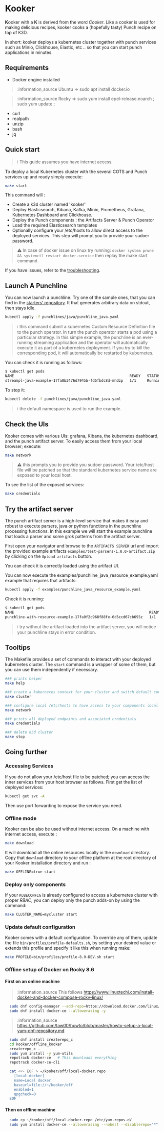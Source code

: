 # Kooker

**K**ooker with a **K** is derived from the word *Cooker*. Like a cooker is used for making delicious recipes, kooker
cooks a (hopefully tasty) Punch recipe on top of K3D.

In short: kooker deploys a kubernetes cluster together with punch services such as Minio, Clickhouse, Elastic, etc .. so
that you can start punch applications in minutes.

## Requirements

- Docker engine installed
> :information_source Ubuntu => sudo apt install docker.io

> :information_source Rocky => sudo yum install epel-release.noarch ; sudo yum update ;  
- curl
- realpath
- unzip
- bash
- jq

## Quick start

> :information_source: This guide assumes you have internet access.

To deploy a local Kubernetes cluster with the several COTS and Punch services up and ready simply execute:

```sh
make start
```

This command will :

- Create a k3d cluster named 'kooker'
- Deploy Elasticsearch, Kibana, Kafka, Minio, Prometheus, Grafana, Kubernetes Dashboard and Clickhouse.
- Deploy the Punch components : the Artifacts Server & Punch Operator
- Load the required Elasticsearch templates
- Optionally configure your /etc/hosts to allow direct access to the deployed services. This step will prompt you to
  provide your sudoer password.

> :warning: In case of docker issue on linux try running: `docker system prune && systemctl restart docker.service`
> then replay the make start command.

If you have issues, refer to the [troubleshooting](TROUBLESHOOTING.md).

## Launch A Punchline

You can now launch a punchline. Try one of the sample ones, that you can find in
the [starters' repository](https://github.com/punchplatform/starters). It that generates arbitrary data on stdout, then
stays idle.

```sh
kubectl apply -f punchlines/java/punchline_java.yaml
```

> :information_source: this command submit a kubernetes Custom Resource Definition file to the punch operator.
> In turn the punch operator starts a pod using a particular strategy. In this simple example, the punchline is
> an ever-running streaming application and the operator will automatically execute it as part of a kubernetes
> deployment. If you try to kill the corresponding pod, it will automatically be restarted by kubernetes.

You can check it is running as follows:
```sh
$ kubectl get pods
NAME                                                     READY   STATUS    RESTARTS   AGE
streampl-java-example-17fa0b3476d7945b-fd5fbdc8d-mhdzp   1/1     Running   0          7s
```

To stop it:
```sh
kubectl delete -f punchlines/java/punchline_java.yaml
```

> :information_source: the default namespace is used to run the example.

## Check the UIs

Kooker comes with various UIs: grafana, Kibana, the kubernetes dashboard, and the punch artifact server. To easily
access them from your local browser; execute:

```sh
make network
```

> :warning: this prompts you to provide you sudoer password. Your /etc/host file will be patched so that the standard
> kubernetes service name are exposed to your local host.

To see the list of the exposed services:
```sh
make credentials
```

## Try the artifact server

The punch artifact server is a high-level service that makes it easy and robust to execute parsers, java or python
functions in the punchline processing functions. In this example we will start the example punchline that loads a parser
and some grok patterns from the artifact server.

First open your navigator and browse to the `ARTIFACTS SERVER` url and import the provided example
artifacts `examples/test-parsers-1.0.0-artifact.zip` by clicking on the `Upload artifacts` button.

You can check it is correctly loaded using the artifact UI.

You can now execute the examples/punchline_java_resource_example.yaml example that requires that artifacts:

```sh
kubectl apply -f examples/punchline_java_resource_example.yaml
```
Check it is running:

```sh
$ kubectl get pods
NAME                                                              READY   STATUS    RESTARTS   AGE
punchline-with-resource-example-17fa0f2c968f88fe-6d5ccd67cb695z   1/1     Running   0          2m37s
```

> :information_source: try without the artifact loaded into the artifact server, you will notice your punchline stays
> in error condition.

## Tooltips

The Makefile provides a set of commands to interact with your deployed kubernetes cluster. The `start` command is a
wrapper of some of them, but you can use them independently if necessary.

```sh
### prints helper 
make help

### create a kubernetes context for your cluster and switch default context to the newly created one
make cluster 

### configure local /etc/hosts to have access to your components locally (requires sudo)
make network 

### prints all deployed endpoints and associated credentials
make credentials

### delete k3d cluster
make stop
```

## Going further

### Accessing Services

If you do not allow your /etc/host file to be patched; you can access the inner services from your host browser as
follows. First get the list of deployed services:

```sh
kubectl get svc -A
```

Then use port forwarding to expose the service you need.

### Offline mode

Kooker can be also be used without internet access. On a machine with internet access, execute :

```sh
make download 
```

It will download all the online resources locally in the `download` directory. Copy that `download` directory to your
offline platform at the root directory of your Kooker installation directory and run :

```sh
make OFFLINE=true start
```

### Deploy only components

If your `KUBECONFIG` is already configured to access a kubernetes cluster with proper *RBAC*, you can deploy only the
punch adds-on by using the command:

```sh
make CLUSTER_NAME=mycluster start
```

### Update default configuration

Kooker comes with a default configuration. To override any of them, update the file `bin/profiles/profile-defaults.sh`,
by setting your desired value or extends this profile and specify it like this when running make:

```sh
make PROFILE=bin/profiles/profile-8.0-DEV.sh start
```

### Offline setup of Docker on Rocky 8.6


#### First on an online machine

  > :information_source This follows https://www.linuxtechi.com/install-docker-and-docker-compose-rocky-linux/

```sh
  sudo dnf config-manager --add-repo=https://download.docker.com/linux/centos/docker-ce.repo
  sudo dnf install docker-ce --allowerasing -y
 ``` 

  > :information_source https://github.com/taw00/howto/blob/master/howto-setup-a-local-yum-dnf-repository.md


```sh
  sudo dnf install createrepo_c
  cd kooker/offline_kooker
  createrepo_c .
  sudo yum install -y yum-utils
  repotrack docker-ce   # This downloads everything
  repotrack docker-ce-cli 

  cat <<- EOF > ~/kooker/off/local-docker.repo
    [local-docker] 
    name=Local docker
    baseurl=file://~/kooker/off
    enabled=1
    gpgcheck=0
  EOF
```

#### Then on offline machine

```sh
  sudo cp ~/kooker/off/local-docker.repo /etc/yum.repos.d/
  sudo yum install docker-ce --allowerasing --nobest --disablerepo="*" --enablerepo="local-docker"
```